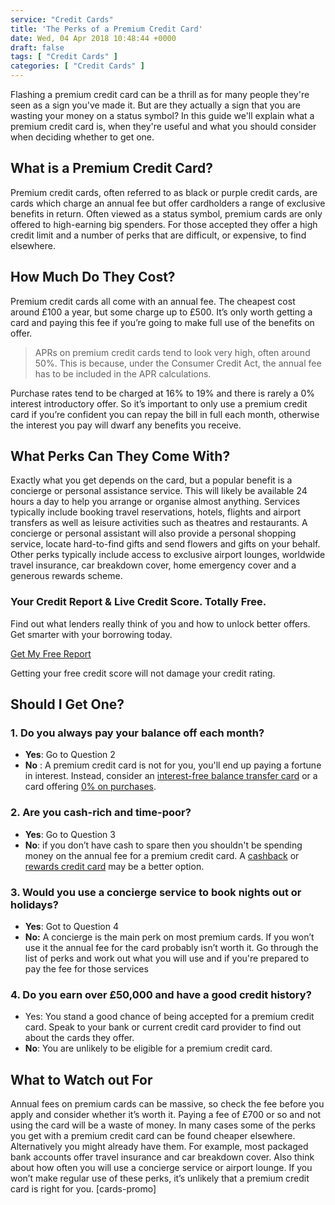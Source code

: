 ```yaml
---
service: "Credit Cards"
title: 'The Perks of a Premium Credit Card'
date: Wed, 04 Apr 2018 10:48:44 +0000
draft: false
tags: [ "Credit Cards" ]
categories: [ "Credit Cards" ]
---
```


Flashing a premium credit card can be a thrill as for many people they're seen as a sign you've made it. But are they actually a sign that you are wasting your money on a status symbol? In this guide we'll explain what a premium credit card is, when they're useful and what you should consider when deciding whether to get one.

What is a Premium Credit Card?
------------------------------

Premium credit cards, often referred to as black or purple credit cards, are cards which charge an annual fee but offer cardholders a range of exclusive benefits in return. Often viewed as a status symbol, premium cards are only offered to high-earning big spenders. For those accepted they offer a high credit limit and a number of perks that are difficult, or expensive, to find elsewhere.

How Much Do They Cost?
----------------------

Premium credit cards all come with an annual fee. The cheapest cost around £100 a year, but some charge up to £500. It’s only worth getting a card and paying this fee if you’re going to make full use of the benefits on offer.

> APRs on premium credit cards tend to look very high, often around 50%. This is because, under the Consumer Credit Act, the annual fee has to be included in the APR calculations.

Purchase rates tend to be charged at 16% to 19% and there is rarely a 0% interest introductory offer. So it’s important to only use a premium credit card if you’re confident you can repay the bill in full each month, otherwise the interest you pay will dwarf any benefits you receive.

What Perks Can They Come With?
------------------------------

Exactly what you get depends on the card, but a popular benefit is a concierge or personal assistance service. This will likely be available 24 hours a day to help you arrange or organise almost anything. Services typically include booking travel reservations, hotels, flights and airport transfers as well as leisure activities such as theatres and restaurants. A concierge or personal assistant will also provide a personal shopping service, locate hard-to-find gifts and send flowers and gifts on your behalf. Other perks typically include access to exclusive airport lounges, worldwide travel insurance, car breakdown cover, home emergency cover and a generous rewards scheme.


### Your Credit Report & Live Credit Score. Totally Free.

Find out what lenders really think of you and how to unlock better offers. Get smarter with your borrowing today.

[Get My Free Report](https://www.totallymoney.com/free-credit-report/)

Getting your free credit score will not damage your credit rating.

Should I Get One?
-----------------

### 1\. Do you always pay your balance off each month?

*   **Yes**: Go to Question 2
*   **No** : A premium credit card is not for you, you'll end up paying a fortune in interest. Instead, consider an [interest-free balance transfer card](https://www.totallymoney.com/credit-cards/balance-transfer/) or a card offering [0% on purchases](https://www.totallymoney.com/credit-cards/purchase/).

### 2\. Are you cash-rich and time-poor?

*   **Yes**: Go to Question 3
*   **No**: if you don’t have cash to spare then you shouldn't be spending money on the annual fee for a premium credit card. A [cashback](https://www.totallymoney.com/credit-cards/cashback/) or [rewards credit card](https://www.totallymoney.com/credit-cards/rewards/) may be a better option.

### 3\. Would you use a concierge service to book nights out or holidays?

*   **Yes**: Got to Question 4
*   **No:** A concierge is the main perk on most premium cards. If you won’t use it the annual fee for the card probably isn’t worth it. Go through the list of perks and work out what you will use and if you're prepared to pay the fee for those services

### 4\. Do you earn over £50,000 and have a good credit history?

*   Yes: You stand a good chance of being accepted for a premium credit card. Speak to your bank or current credit card provider to find out about the cards they offer.
*   **No**: You are unlikely to be eligible for a premium credit card.

What to Watch out For
---------------------

Annual fees on premium cards can be massive, so check the fee before you apply and consider whether it’s worth it. Paying a fee of £700 or so and not using the card will be a waste of money. In many cases some of the perks you get with a premium credit card can be found cheaper elsewhere. Alternatively you might already have them. For example, most packaged bank accounts offer travel insurance and car breakdown cover. Also think about how often you will use a concierge service or airport lounge. If you won’t make regular use of these perks, it’s unlikely that a premium credit card is right for you. \[cards-promo\]
